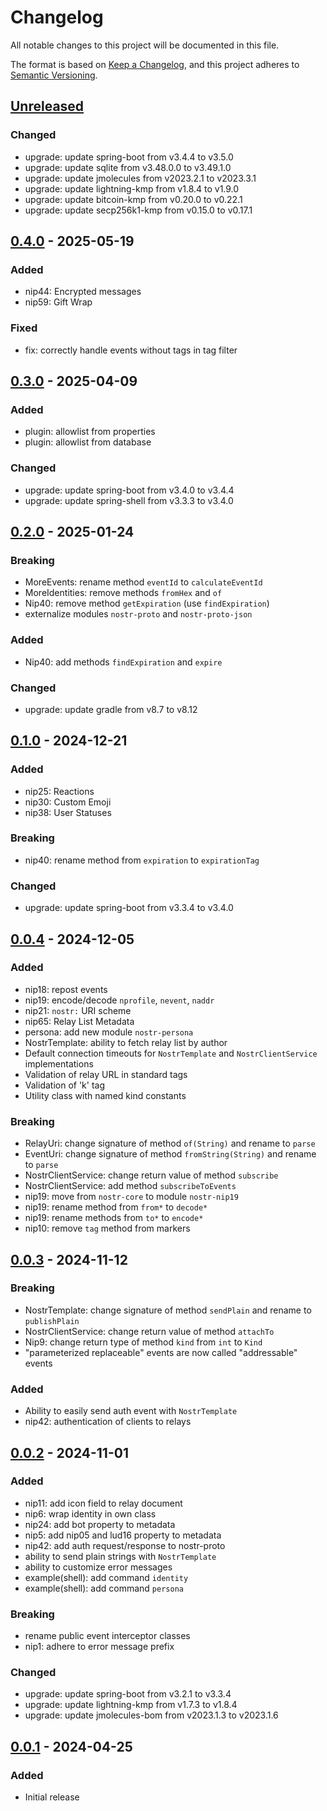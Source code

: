 # Changelog
All notable changes to this project will be documented in this file.

The format is based on [Keep a Changelog](https://keepachangelog.com/en/1.0.0/),
and this project adheres to [Semantic Versioning](https://semver.org/spec/v2.0.0.html).

## [Unreleased]
### Changed
- upgrade: update spring-boot from v3.4.4 to v3.5.0
- upgrade: update sqlite from v3.48.0.0 to v3.49.1.0
- upgrade: update jmolecules from v2023.2.1 to v2023.3.1
- upgrade: update lightning-kmp from v1.8.4 to v1.9.0
- upgrade: update bitcoin-kmp from v0.20.0 to v0.22.1
- upgrade: update secp256k1-kmp from v0.15.0 to v0.17.1

## [0.4.0] - 2025-05-19
### Added
- nip44: Encrypted messages
- nip59: Gift Wrap

### Fixed
- fix: correctly handle events without tags in tag filter

## [0.3.0] - 2025-04-09
### Added
- plugin: allowlist from properties
- plugin: allowlist from database

### Changed
- upgrade: update spring-boot from v3.4.0 to v3.4.4
- upgrade: update spring-shell from v3.3.3 to v3.4.0

## [0.2.0] - 2025-01-24
### Breaking
- MoreEvents: rename method `eventId` to `calculateEventId`
- MoreIdentities: remove methods `fromHex` and `of`
- Nip40: remove method `getExpiration` (use `findExpiration`)
- externalize modules `nostr-proto` and `nostr-proto-json`

### Added
- Nip40: add methods `findExpiration` and `expire`

### Changed
- upgrade: update gradle from v8.7 to v8.12

## [0.1.0] - 2024-12-21
### Added
- nip25: Reactions
- nip30: Custom Emoji
- nip38: User Statuses

### Breaking
- nip40: rename method from `expiration` to `expirationTag`

### Changed
- upgrade: update spring-boot from v3.3.4 to v3.4.0

## [0.0.4] - 2024-12-05
### Added
- nip18: repost events
- nip19: encode/decode `nprofile`, `nevent`, `naddr`
- nip21: `nostr:` URI scheme
- nip65: Relay List Metadata
- persona: add new module `nostr-persona`
- NostrTemplate: ability to fetch relay list by author
- Default connection timeouts for `NostrTemplate` and `NostrClientService` implementations
- Validation of relay URL in standard tags
- Validation of 'k' tag
- Utility class with named kind constants

### Breaking
- RelayUri: change signature of method `of(String)` and rename to `parse`
- EventUri: change signature of method `fromString(String)` and rename to `parse`
- NostrClientService: change return value of method `subscribe`
- NostrClientService: add method `subscribeToEvents`
- nip19: move from `nostr-core` to module `nostr-nip19`
- nip19: rename method from `from*` to `decode*`
- nip19: rename methods from `to*` to `encode*`
- nip10: remove `tag` method from markers

## [0.0.3] - 2024-11-12
### Breaking
- NostrTemplate: change signature of method `sendPlain` and rename to `publishPlain`
- NostrClientService: change return value of method `attachTo`
- Nip9: change return type of method `kind` from `int` to `Kind`
- "parameterized replaceable" events are now called "addressable" events

### Added
- Ability to easily send auth event with `NostrTemplate`
- nip42: authentication of clients to relays

## [0.0.2] - 2024-11-01
### Added
- nip11: add icon field to relay document
- nip6: wrap identity in own class
- nip24: add bot property to metadata
- nip5: add nip05 and lud16 property to metadata
- nip42: add auth request/response to nostr-proto
- ability to send plain strings with `NostrTemplate`
- ability to customize error messages
- example(shell): add command `identity`
- example(shell): add command `persona`

### Breaking
- rename public event interceptor classes
- nip1: adhere to error message prefix

### Changed
- upgrade: update spring-boot from v3.2.1 to v3.3.4
- upgrade: update lightning-kmp from v1.7.3 to v1.8.4
- upgrade: update jmolecules-bom from v2023.1.3 to v2023.1.6

## [0.0.1] - 2024-04-25
### Added
- Initial release

[Unreleased]: https://github.com/theborakompanioni/nostr-spring-boot-starter/compare/0.4.0...HEAD
[0.4.0]: https://github.com/theborakompanioni/nostr-spring-boot-starter/compare/0.3.0...0.4.0
[0.3.0]: https://github.com/theborakompanioni/nostr-spring-boot-starter/compare/0.2.0...0.3.0
[0.2.0]: https://github.com/theborakompanioni/nostr-spring-boot-starter/compare/0.1.0...0.2.0
[0.1.0]: https://github.com/theborakompanioni/nostr-spring-boot-starter/compare/0.0.4...0.1.0
[0.0.4]: https://github.com/theborakompanioni/nostr-spring-boot-starter/compare/0.0.3...0.0.4
[0.0.3]: https://github.com/theborakompanioni/nostr-spring-boot-starter/compare/0.0.2...0.0.3
[0.0.2]: https://github.com/theborakompanioni/nostr-spring-boot-starter/compare/0.0.1...0.0.2
[0.0.1]: https://github.com/theborakompanioni/nostr-spring-boot-starter/releases/tag/0.0.1
